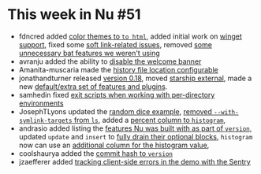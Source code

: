 # This week in Nu #51

* fdncred added [color themes to `to html`](https://github.com/nushell/nushell/pull/2308), added initial work on [winget support](https://github.com/nushell/nushell/pull/2297), fixed some [soft link-related issues](https://github.com/nushell/nushell/pull/2321), removed [some unnecessary bat features we weren't using](https://github.com/nushell/nushell/pull/2347)
* avranju added the ability to [disable the welcome banner](https://github.com/nushell/nushell/pull/2314)
* Amanita-muscaria made the [history file location configurable](https://github.com/nushell/nushell/pull/2320)
* jonathandturner released [version 0.18](https://github.com/nushell/nushell/pull/2325), moved [starship external](https://github.com/nushell/nushell/pull/2345), made a new [default/extra set of features and plugins](https://github.com/nushell/nushell/pull/2348).
* samhedin fixed [exit scripts when working with per-directory environments](https://github.com/nushell/nushell/pull/2326)
* JosephTLyons updated the [random dice example](https://github.com/nushell/nushell/pull/2332), [removed `--with-symlink-targets` from `ls`](https://github.com/nushell/nushell/pull/2334), added a [percent column to `histogram`](https://github.com/nushell/nushell/pull/2340), 
* andrasio added listing the [features Nu was built with as part of `version`](https://github.com/nushell/nushell/pull/2333), updated `update` and `insert` to [fully drain their optional blocks](https://github.com/nushell/nushell/pull/2339), `histogram` now can use an [additional column for the histogram value](https://github.com/nushell/nushell/pull/2341), 
* coolshaurya added the [commit hash to `version`](https://github.com/nushell/nushell/pull/2336)
* jzaefferer added [tracking client-side errors in the demo with the Sentry](https://github.com/nushell/demo/pull/57)

